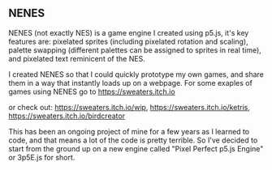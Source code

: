 ## NENES

NENES (not exactly NES) is a game engine I created using p5.js, it's key features are: pixelated sprites (including pixelated rotation and scaling), palette swapping (different palettes can be assigned to sprites in real time), and pixelated text reminicent of the NES.

I created NENES so that I could quickly prototype my own games, and share them in a way that instantly loads up on a webpage.
For some exaples of games using NENES go to
https://sweaters.itch.io

or check out:
https://sweaters.itch.io/wip,
https://sweaters.itch.io/ketris,
https://sweaters.itch.io/birdcreator

This has been an ongoing project of mine for a few years as I learned to code, and that means a lot of the code is pretty terrible.
So I've decided to start from the ground up on a new engine called "Pixel Perfect p5.js Engine" or 3p5E.js for short.
